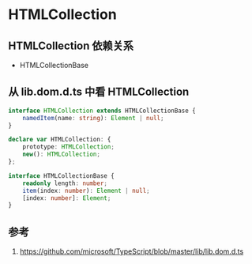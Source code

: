 # HTMLCollection

## HTMLCollection 依赖关系

- HTMLCollectionBase


## 从 lib.dom.d.ts 中看 HTMLCollection

```ts
interface HTMLCollection extends HTMLCollectionBase {
    namedItem(name: string): Element | null;
}

declare var HTMLCollection: {
    prototype: HTMLCollection;
    new(): HTMLCollection;
};

interface HTMLCollectionBase {
    readonly length: number;
    item(index: number): Element | null;
    [index: number]: Element;
}
```

## 参考

1. https://github.com/microsoft/TypeScript/blob/master/lib/lib.dom.d.ts
